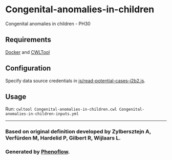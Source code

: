 # Congenital-anomalies-in-children

Congenital anomalies in children - PH30

## Requirements

[Docker](https://docs.docker.com/install/) and [CWLTool](https://github.com/common-workflow-language/cwltool#install)

## Configuration

Specify data source credentials in [js/read-potential-cases-i2b2.js](js/read-potential-cases-i2b2.js).

## Usage

Run: `cwltool Congenital-anomalies-in-children.cwl Congenital-anomalies-in-children-inputs.yml`

***

### Based on original definition developed by Zylbersztejn A, Verfürden M, Hardelid P, Gilbert R, Wijlaars L.
### Generated by [Phenoflow](https://kclhi.org/phenoflow).
